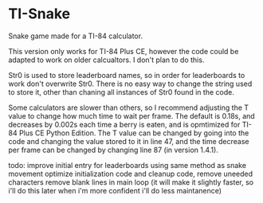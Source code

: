 # TI-Snake
Snake game made for a TI-84 calculator. 

This version only works for TI-84 Plus CE, however the code could be adapted to work on older calcualtors. I don't plan to do this.

Str0 is used to store leaderboard names, so in order for leaderboards to work don't overwrite Str0. There is no easy way to change the string used to store it, other than chaning all instances of Str0 found in the code.

Some calculators are slower than others, so I recommend adjusting the T value to change how much time to wait per frame. The default is 0.18s, and decreases by 0.002s each time a berry is eaten, and is opmtimized for TI-84 Plus CE Python Edition. The T value can be changed by going into the code and changing the value stored to it in line 47, and the time decrease per frame can be changed by changing line 87 (in version 1.4.1).

todo:
  improve initial entry for leaderboards using same method as snake movement
  optimize initialization code and cleanup code, remove uneeded characters
  remove blank lines in main loop (it will make it slightly faster, so i'll do this later when i'm more confident i'll do less maintanence)

